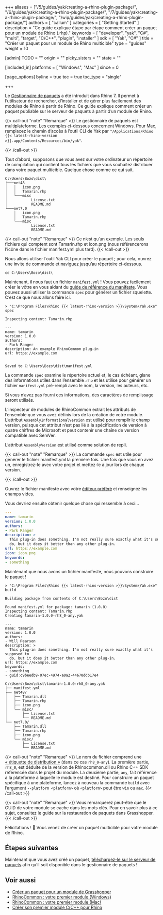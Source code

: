 +++
aliases = ["/5/guides/yak/creating-a-rhino-plugin-package/", "/6/guides/yak/creating-a-rhino-plugin-package/", "/7/guides/yak/creating-a-rhino-plugin-package/", "/wip/guides/yak/creating-a-rhino-plugin-package/"]
authors = [ "callum" ]
categories = [ "Getting Started" ]
description = "Ce guide explique étape par étape comment créer un paquet pour un module de Rhino (.rhp)."
keywords = [ "developer", "yak", "C#", "multi", "target", "C/C++", "plugin", "installer" ]
sdk = [ "Yak", "C#" ]
title = "Créer un paquet pour un module de Rhino multicible"
type = "guides"
weight = 10

[admin]
TODO = ""
origin = ""
picky_sisters = ""
state = ""

[included_in]
platforms = [ "Windows", "Mac" ]
since = 0

[page_options]
byline = true
toc = true
toc_type = "single"

+++

Le [Gestionnaire de paquets](/guides/yak/) a été introduit dans Rhino 7. Il permet à l’utilisateur de rechercher, d’installer et de gérer plus facilement des modules de Rhino à partir de Rhino. Ce guide explique comment créer un paquet publiable sur le serveur de paquets à partir d’un module de Rhino.

{{< call-out "note" "Remarque" >}}
Le gestionnaire de paquets est multiplateforme. Les exemples ci-dessous concernent Windows.
Pour Mac, remplacez le chemin d’accès à l’outil CLI de Yak par <code>"/Applications/Rhino {{< latest-rhino-version >}}.app/Contents/Resources/bin/yak"</code>.

{{< /call-out >}}

Tout d’abord, supposons que vous avez sur votre ordinateur un répertoire de compilation qui contient tous les fichiers que vous souhaitez distribuer dans votre paquet multicible.
 Quelque chose comme ce qui suit.

```commandline
C:\Users\Bozo\dist\
├───net48                            
│   │   icon.png                     
│   │   Tamarin.rhp                  
│   └───misc                         
│           License.txt              
│           README.md                
└───net7.0                           
    │   icon.png                     
    │   Tamarin.rhp                  
    └───misc                         
            License.txt              
            README.md                
```

{{< call-out "note" "Remarque" >}}
Ce n’est qu’un exemple. Les seuls fichiers qui comptent sont Tamarin.rhp et icon.png (nous référencerons l’icône dans le fichier manifest.yml plus tard).
{{< /call-out >}}

Nous allons utiliser l’outil Yak CLI pour créer le paquet ; pour cela, ouvrez une invite de commande et naviguez jusqu’au répertoire ci-dessous.


``` commandline
cd C:\Users\Bozo\dist\
```

Maintenant, il nous faut un fichier `manifest.yml` ! Vous pouvez facilement créer le vôtre en vous aidant du [guide de référence du manifeste](../the-package-manifest).
 Vous pouvez aussi utiliser la commande `spec` pour générer un fichier squelette.
 C’est ce que nous allons faire ici.

``` commandline
> "C:\Program Files\Rhino {{< latest-rhino-version >}}\System\Yak.exe" spec

Inspecting content: Tamarin.rhp

---
name: tamarin
version: 1.0.0
authors:
- Park Ranger
description: An example RhinoCommon plug-in
url: https://example.com


Saved to C:\Users\Bozo\dist\manifest.yml
```

La commande `spec` examine le répertoire actuel et, le cas échéant, glane des informations utiles dans l’ensemble`.rhp` et les utilise pour générer un fichier `manifest.yml` pré-rempli avec le nom, la version, les auteurs, etc.

 Si vous n’avez pas fourni ces informations, des caractères de remplissage seront utilisés.


L’inspecteur de modules de RhinoCommon extrait les attributs de l’ensemble que vous avez définis lors de la création de votre module. L’attribut `AssemblyInformationalVersion` est utilisé pour remplir le champ version, puisque cet attribut n’est pas lié à la spécification de version à quatre chiffres de Microsoft et peut contenir une chaîne de version compatible avec SemVer.


 L’attribut `AssemblyVersion` est utilisé comme solution de repli.


{{< call-out "note" "Remarque" >}}
La commande `spec` est utile pour générer le fichier manifest.yml la première fois.
 Une fois que vous en avez un, enregistrez-le avec votre projet et mettez-le à jour lors de chaque version.

{{< /call-out >}}

Ouvrez le fichier manifeste avec votre [éditeur préféré](https://code.visualstudio.com) et renseignez les champs vides.


Vous devriez ensuite obtenir quelque chose qui ressemble à ceci...

``` yaml
---
name: tamarin
version: 1.0.0
authors:
- Park Ranger
description: >
  This plug-in does something. I'm not really sure exactly what it's supposed to
  do, but it does it better than any other plug-in.
url: https://example.com
icon: icon.png
keywords:
- something
```

Maintenant que nous avons un fichier manifeste, nous pouvons construire le paquet !

``` commandline
> "C:\Program Files\Rhino {{< latest-rhino-version >}}\System\Yak.exe" build

Building package from contents of C:\Users\Bozo\dist

Found manifest.yml for package: tamarin (1.0.0)
Inspecting content: Tamarin.rhp
Creating tamarin-1.0.0-rh8_0-any.yak

---
name: tamarin
version: 1.0.0
authors:
- Will Pearson
description: >
  This plug-in does something. I'm not really sure exactly what it's supposed to
  do, but it does it better than any other plug-in.
url: https://example.com
keywords:
- something
- guid:c9beedb9-07ec-4974-a0a2-44670ddb17e4

C:\Users\Bozo\dist\tamarin-1.0.0-rh8_0-any.yak
├── manifest.yml
├── net48/
│   ├── Tamarin.dll
│   ├── Tamarin.rhp
│   ├── icon.png
│   └── misc/
│       ├── License.txt
│       └── README.md
└── net7.0/
    ├── Tamarin.dll
    ├── Tamarin.rhp
    ├── icon.png
    └── misc/
        ├── License.txt
        └── README.md
```

{{< call-out "note" "Remarque" >}}
Le nom du fichier comprend une <a href="../the-anatomy-of-a-package#distributions" class="alert-link">« étiquette de distribution »</a> (dans ce cas <code>rh8_0-any</code>). La première partie, <code>rh8_0</code>, est déduite de la version de Rhinocommon.dll ou Rhino C++ SDK référencée dans le projet du module. La deuxième partie, <code>any</code>, fait référence à la plateforme à laquelle le module est destiné. Pour construire un paquet spécifique à une plateforme, lancez à nouveau la commande <code>build</code> avec l’argument <code>&#45;&#45;platform &lt;platform&gt;</code> où <code>&lt;platform&gt;</code> peut être <code>win</code> ou <code>mac</code>.
{{< /call-out >}}

{{< call-out "note" "Remarque" >}}
Vous remarquerez peut-être que le GUID de votre module se cache dans les mots clés.
 Pour en savoir plus à ce sujet, consultez le guide sur la restauration de paquets dans Grasshopper.
<a href="../package-restore-in-grasshopper" class="alert-link">
</a> 
{{< /call-out >}}

Félicitations ! 🙌 Vous venez de créer un paquet multicible pour votre module de Rhino.

## Étapes suivantes

Maintenant que vous avez créé un paquet, [téléchargez-le sur le serveur de paquets](../pushing-a-package-to-the-server) afin qu’il soit disponible dans le gestionnaire de paquets !


## Voir aussi

- [Créer un paquet pour un module de Grasshopper](/guides/yak/creating-a-grasshopper-plugin-package/)
- [RhinoCommon : votre premier module (Windows)](/guides/rhinocommon/your-first-plugin-windows)
- [RhinoCommon : votre premier module (Mac)](/guides/rhinocommon/your-first-plugin-mac)
- [Créer son premier module C/C++ pour Rhino](/guides/cpp/your-first-plugin-windows/)
